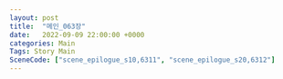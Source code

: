 ```yaml
---
layout: post
title:  "메인_063장"
date:   2022-09-09 22:00:00 +0000
categories: Main
Tags: Story Main
SceneCode: ["scene_epilogue_s10,6311", "scene_epilogue_s20,6312"]
---
```

